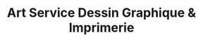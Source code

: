 ---
title: "Art Service Dessin Graphique & Imprimerie"
url: /montreal/art-service-dessin-graphique-und-imprimerie/
shop: Kopieren
---